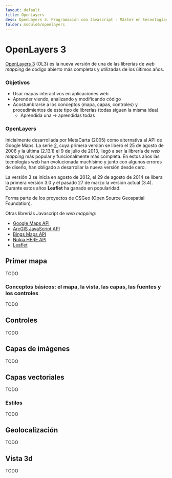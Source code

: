 ```yaml
---
layout: default
title: OpenLayers
desc: OpenLayers 3. Programación con Javascript - Máster en tecnologías de la información geográfica (MTIG 17). UAB
folder: modulo6/openlayers
---
```


# OpenLayers 3
<a href="http://openlayers.org" target="_blank">OpenLayers 3</a> (OL3) es la nueva versión de una de las librerías de _web mapping_ de código abierto más completas y utilizadas de los últimos años.

### Objetivos
  * Usar mapas interactivos en aplicaciones web
  * Aprender viendo, analizando y modificando código
  * Acostumbrarse a los conceptos (mapa, capas, controles) y procedimientos de este tipo de librerías (todas siguen la misma idea)
    * Aprendida una → aprendidas todas

### OpenLayers
Inicialmente desarrollada por MetaCarta (2005) como alternativa al API de Google Maps. La serie <a href="http://openlayers.org/two" target="_blank">2</a>, cuya primera versión se liberó el 25 de agosto de 2006 y la última (2.13.1) el 9 de julio de 2013, llegó a ser la librería de _web mapping_ más popular y funcionalmente más completa. En estos años las tecnologías web han evolucionada muchísimo y junto con algunos errores de diseño, han obligado a desarrollar la nueva versión desde cero.

La versión 3 se inicia en agosto de 2012, el 29 de agosto de 2014 se libera la primera versión 3.0 y el pasado 27 de marzo la versión actual (3.4). Durante estos años **Leaflet** ha ganado en popularidad.

Forma parte de los proyectos de OSGeo (Open Source Geospatial Foundation).

Otras libreriás Javascript de _web mapping_:

  * <a href="https://developers.google.com/maps" target="_blank">Google Maps API</a>  
  * <a href="https://developers.arcgis.com/javascript" target="_blank">ArcGIS JavaScript API</a>  
  * <a href="http://www.microsoft.com/maps/choose-your-bing-maps-API.aspx" target="_blank">Bings Maps API</a>  
  * <a href="https://developer.here.com/javascript-apis" target="_blank">Nokia HERE API</a>  
  * <a href="http://leafletjs.com" target="_blank">Leaflet</a>  

## Primer mapa
TODO

### Conceptos básicos: el mapa, la vista, las capas, las fuentes y los controles
TODO

## Controles
TODO

## Capas de imágenes
TODO

## Capas vectoriales
TODO

### Estilos
TODO

## Geolocalización
TODO

## Vista 3d
TODO
